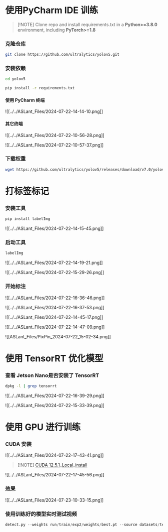 # 使用PyCharm IDE 训练

> [!NOTE] Clone repo and install requirements.txt in a **Python>=3.8.0** environment, including **PyTorch>=1.8**
### 克隆仓库
```sh
git clone https://github.com/ultralytics/yolov5.git
```
### 安装依赖
```sh
cd yolov5
```

```sh
pip install -r requirements.txt
```
#### 使用 PyCharm 终端
![[../../ASLant_Files/2024-07-22-14-14-10.png]]
#### 其它终端
![[../../ASLant_Files/2024-07-22-10-56-28.png]]

![[../../ASLant_Files/2024-07-22-10-57-37.png]]
### 下载权重
```sh
wget https://github.com/ultralytics/yolov5/releases/download/v7.0/yolov5s.pt
```

# 打标签标记
### 安装工具
```python
pip install labelImg
```

![[../../ASLant_Files/2024-07-22-14-15-45.png]]
### 启动工具
```python
labelImg
```

![[../../ASLant_Files/2024-07-22-14-19-21.png]]

![[../../ASLant_Files/2024-07-22-15-29-26.png]]

### 开始标注
![[../../ASLant_Files/2024-07-22-16-36-46.png]]

![[../../ASLant_Files/2024-07-22-16-37-53.png]]


![[../../ASLant_Files/2024-07-22-14-45-17.png]]

![[../../ASLant_Files/2024-07-22-14-47-09.png]]


![[ASLant_Files/PixPin_2024-07-22_15-02-34.png]]


# 使用 TensorRT 优化模型
### 查看 Jetson Nano是否安装了 TensorRT
```sh
dpkg -l | grep tensorrt
```

![[../../ASLant_Files/2024-07-22-16-39-29.png]]


![[../../ASLant_Files/2024-07-22-15-33-39.png]]


# 使用 GPU 进行训练

### CUDA 安装

![[../../ASLant_Files/2024-07-22-17-43-41.png]]


> [!NOTE] [CUDA 12.5.1_Local_install](https://developer.download.nvidia.com/compute/cuda/12.5.1/local_installers/cuda_12.5.1_555.85_windows.exe)


![[../../ASLant_Files/2024-07-22-17-45-56.png]]




### 效果
![[../../ASLant_Files/2024-07-23-10-33-15.png]]

### 使用训练好的模型实时测试视频
```python
detect.py --weights run/train/exp2/weights/best.pt --source datasets/test.mp4 --view-img
```

